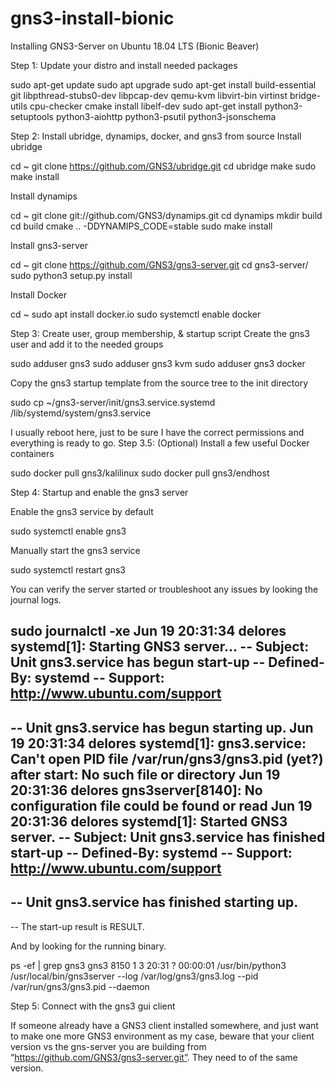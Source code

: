 # gns3-install-bionic
 Installing GNS3-Server on Ubuntu 18.04 LTS (Bionic Beaver)

Step 1: Update your distro and install needed packages

sudo apt-get update
sudo apt upgrade
sudo apt-get install build-essential git libpthread-stubs0-dev libpcap-dev qemu-kvm libvirt-bin virtinst bridge-utils cpu-checker cmake install libelf-dev
sudo apt-get install python3-setuptools python3-aiohttp python3-psutil python3-jsonschema

Step 2: Install ubridge, dynamips, docker, and gns3 from source
Install ubridge

cd ~
git clone https://github.com/GNS3/ubridge.git
cd ubridge
make 
sudo make install

Install dynamips

cd ~
git clone git://github.com/GNS3/dynamips.git
cd dynamips
mkdir build
cd build
cmake .. -DDYNAMIPS_CODE=stable
sudo make install

Install gns3-server

cd ~
git clone https://github.com/GNS3/gns3-server.git
cd gns3-server/
sudo python3 setup.py install

Install Docker

cd ~
sudo apt install docker.io
sudo systemctl enable docker

Step 3: Create user, group membership, & startup script
Create the gns3 user and add it to the needed groups

sudo adduser gns3
sudo adduser gns3 kvm
sudo adduser gns3 docker

Copy the gns3 startup template from the source tree to the init directory

sudo cp ~/gns3-server/init/gns3.service.systemd /lib/systemd/system/gns3.service

I usually reboot here, just to be sure I have the correct permissions and everything is ready to go.
Step 3.5: (Optional) Install a few useful Docker containers

sudo docker pull gns3/kalilinux
sudo docker pull gns3/endhost

Step 4: Startup and enable the gns3 server

Enable the gns3 service by default

sudo systemctl enable gns3

Manually start the gns3 service

sudo systemctl restart gns3

You can verify the server started or troubleshoot any issues by looking the journal logs.

sudo journalctl -xe
Jun 19 20:31:34 delores systemd[1]: Starting GNS3 server...
-- Subject: Unit gns3.service has begun start-up
-- Defined-By: systemd
-- Support: http://www.ubuntu.com/support
--
-- Unit gns3.service has begun starting up.
Jun 19 20:31:34 delores systemd[1]: gns3.service: Can't open PID file /var/run/gns3/gns3.pid (yet?) after start: No such file or directory
Jun 19 20:31:36 delores gns3server[8140]: No configuration file could be found or read
Jun 19 20:31:36 delores systemd[1]: Started GNS3 server.
-- Subject: Unit gns3.service has finished start-up
-- Defined-By: systemd
-- Support: http://www.ubuntu.com/support
--
-- Unit gns3.service has finished starting up.
--
-- The start-up result is RESULT.

And by looking for the running binary.

ps -ef | grep gns3
gns3 8150 1 3 20:31 ? 00:00:01 /usr/bin/python3 /usr/local/bin/gns3server --log /var/log/gns3/gns3.log --pid /var/run/gns3/gns3.pid --daemon

Step 5: Connect with the gns3 gui client

If someone already have a GNS3 client installed somewhere, and just want to make one more GNS3 environment as my case, beware that your client version vs the gns-server you are building from “https://github.com/GNS3/gns3-server.git”. They need to of the same version. 
